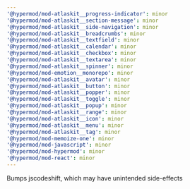 ```yaml
---
'@hypermod/mod-atlaskit__progress-indicator': minor
'@hypermod/mod-atlaskit__section-message': minor
'@hypermod/mod-atlaskit__side-navigation': minor
'@hypermod/mod-atlaskit__breadcrumbs': minor
'@hypermod/mod-atlaskit__textfield': minor
'@hypermod/mod-atlaskit__calendar': minor
'@hypermod/mod-atlaskit__checkbox': minor
'@hypermod/mod-atlaskit__textarea': minor
'@hypermod/mod-atlaskit__spinner': minor
'@hypermod/mod-emotion__monorepo': minor
'@hypermod/mod-atlaskit__avatar': minor
'@hypermod/mod-atlaskit__button': minor
'@hypermod/mod-atlaskit__popper': minor
'@hypermod/mod-atlaskit__toggle': minor
'@hypermod/mod-atlaskit__popup': minor
'@hypermod/mod-atlaskit__range': minor
'@hypermod/mod-atlaskit__icon': minor
'@hypermod/mod-atlaskit__menu': minor
'@hypermod/mod-atlaskit__tag': minor
'@hypermod/mod-memoize-one': minor
'@hypermod/mod-javascript': minor
'@hypermod/mod-hypermod': minor
'@hypermod/mod-react': minor
---
```


Bumps jscodeshift, which may have unintended side-effects
